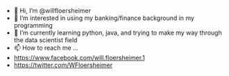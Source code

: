 - 👋 Hi, I’m @willfloersheimer
- 👀 I’m interested in using my banking/finance background in my programming
- 🌱 I’m currently learning python, java, and trying to make my way through the data scientist field
- 📫 How to reach me ...
- https://www.facebook.com/will.floersheimer.1
- https://twitter.com/WFloersheimer

<!---
willfloersheimer/willfloersheimer is a ✨ special ✨ repository because its `README.md` (this file) appears on your GitHub profile.
You can click the Preview link to take a look at your changes.
--->
